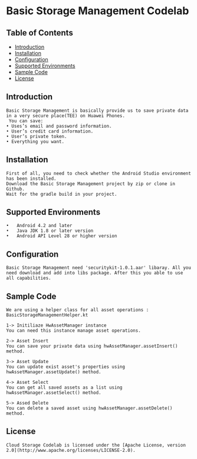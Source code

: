 # Basic Storage Management Codelab


## Table of Contents

 * [Introduction](#introduction)
 * [Installation](#installation)
 * [Configuration ](#configuration )
 * [Supported Environments](#supported-environments)
 * [Sample Code](#SampleCode)
 * [License](#license)
 
 
## Introduction

    Basic Storage Management is basically provide us to save private data in a very secure place(TEE) on Huawei Phones.
	 You can save:
	• Uses’s email and password information.
	• User’s credit card information.
	• User’s private token.
	• Everything you want.

## Installation

    First of all, you need to check whether the Android Studio environment has been installed. 
    Download the Basic Storage Management project by zip or clone in Github.
    Wait for the gradle build in your project.
    
## Supported Environments
	•	Android 4.2 and later
	•	Java JDK 1.8 or later version
	•	Android API Level 28 or higher version
	

## Configuration 

    Basic Storage Management need 'securitykit-1.0.1.aar' libaray. All you need download and add into libs package. After this you able to use all capabilities.
	
	
## Sample Code

    We are using a helper class for all asset operations : BasicStorageManagementHelper.kt 

    1-> Initiliaze HwAssetManager instance
	You can need this instance manage asset operations.

    2-> Asset Insert
	You can save your private data using hwAssetManager.assetInsert() method.

    3-> Asset Update
	You can update exist asset's properties using hwAssetManager.assetUpdate() method.

    4-> Asset Select
	You can get all saved assets as a list using hwAssetManager.assetSelect() method.

    5-> Assed Delete
	You can delete a saved asset using hwAssetManager.assetDelete() method.

##  License
    Cloud Storage Codelab is licensed under the [Apache License, version 2.0](http://www.apache.org/licenses/LICENSE-2.0).
